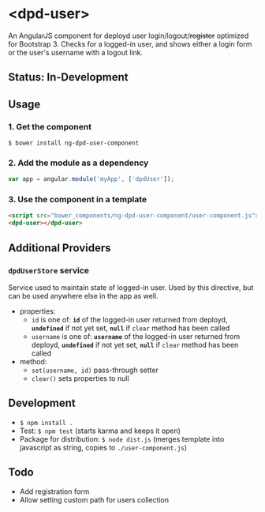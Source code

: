 # &lt;dpd-user&gt;

An AngularJS component for deployd user login/logout/<strike>register</strike>
optimized for Bootstrap 3. Checks for a logged-in user, and shows either a login
form or the user's username with a logout link.

## Status: In-Development

## Usage

### 1. Get the component

`$ bower install ng-dpd-user-component`

### 2. Add the module as a dependency

```javascript
var app = angular.module('myApp', ['dpdUser']);
```

### 3. Use the component in a template

```html
<script src="bower_components/ng-dpd-user-component/user-component.js"></script>
<dpd-user></dpd-user>
```

## Additional Providers

### `dpdUserStore` service

Service used to maintain state of logged-in user.
Used by this directive, but can be used anywhere else in the app as well.

 * properties:
    * `id` is one of: **`id`** of the logged-in user returned from deployd,
      **`undefined`** if not yet set,
      **`null`** if `clear` method has been called
    * `username` is one of:
      **`username`** of the logged-in user returned from deployd,
      **`undefined`** if not yet set,
      **`null`** if `clear` method has been called
 * method:
    * `set(username, id)` pass-through setter
    * `clear()` sets properties to null


## Development
 * `$ npm install .`
 * Test: `$ npm test` (starts karma and keeps it open)
 * Package for distribution: `$ node dist.js` (merges template into javascript as string, copies to `./user-component.js`)

## Todo

 * Add registration form
 * Allow setting custom path for users collection